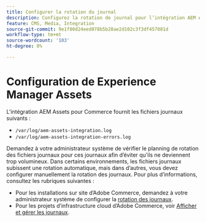 ```yaml
---
title: Configurer la rotation du journal
description: Configurez la rotation de journal pour l’intégration AEM Assets pour Commerce.
feature: CMS, Media, Integration
source-git-commit: 9e1f80d24eed078b5b28ae2d102c3f3df457081d
workflow-type: tm+mt
source-wordcount: '103'
ht-degree: 0%

---
```


# Configuration de Experience Manager Assets

L’intégration AEM Assets pour Commerce fournit les fichiers journaux suivants :

- `/var/log/aem-assets-integration.log`
- `/var/log/aem-assets-integration-errors.log`

Demandez à votre administrateur système de vérifier le planning de rotation des fichiers journaux pour ces journaux afin d’éviter qu’ils ne deviennent trop volumineux. Dans certains environnements, les fichiers journaux subissent une rotation automatique, mais dans d’autres, vous devez configurer manuellement la rotation des journaux. Pour plus d’informations, consultez les rubriques suivantes :

- Pour les installations sur site d’Adobe Commerce, demandez à votre administrateur système de configurer la [rotation des journaux](https://experienceleague.adobe.com/docs/commerce-operations/installation-guide/next-steps/configuration.html?lang=fr#server-settings).
- Pour les projets d’infrastructure cloud d’Adobe Commerce, voir [Afficher et gérer les journaux](https://experienceleague.adobe.com/docs/commerce-cloud-service/user-guide/develop/test/log-locations.html?lang=fr).


